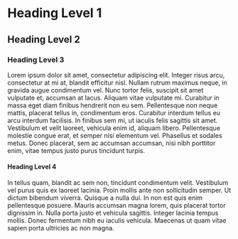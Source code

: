 # Heading Level 1

## Heading Level 2

### Heading Level 3

Lorem ipsum dolor sit amet, consectetur adipiscing elit. Integer risus arcu, consectetur at mi at, blandit efficitur nisl. Nullam rutrum maximus neque, in gravida augue condimentum vel. Nunc tortor felis, suscipit sit amet vulputate et, accumsan at lacus. Aliquam vitae vulputate mi. Curabitur in massa eget diam finibus hendrerit non eu sem. Pellentesque non neque mattis, placerat tellus in, condimentum eros. Curabitur interdum tellus eu arcu interdum facilisis. In finibus sem mi, ut iaculis felis sagittis sit amet. Vestibulum et velit laoreet, vehicula enim id, aliquam libero. Pellentesque molestie congue erat, et semper nisi elementum vel. Phasellus et sodales metus. Donec placerat, sem ac accumsan accumsan, nisi nibh porttitor enim, vitae tempus justo purus tincidunt turpis.

#### Heading Level 4

In tellus quam, blandit ac sem non, tincidunt condimentum velit. Vestibulum vel purus quis ex laoreet lacinia. Proin mollis ante non sollicitudin semper. Ut dictum bibendum viverra. Quisque a nulla dui. In non est quis enim pellentesque posuere. Mauris accumsan magna lorem, quis placerat tortor dignissim in. Nulla porta justo et vehicula sagittis. Integer lacinia tempus mollis. Donec fermentum nibh eu iaculis vehicula. Maecenas ut quam vitae sapien porta ultricies ac non magna.